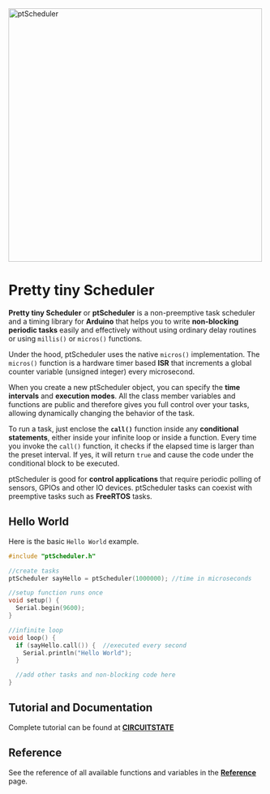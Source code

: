 <img src="https://github.com/vishnumaiea/ptScheduler/blob/main/assets/ptScheduler-Feature-Image-1_3-1.png" alt="ptScheduler" width="500"/>

# Pretty tiny Scheduler
**Pretty tiny Scheduler** or **ptScheduler** is a non-preemptive task scheduler and a timing library for **Arduino** that helps you to write **non-blocking periodic tasks** easily and effectively without using ordinary delay routines or using `millis()` or `micros()` functions.

Under the hood, ptScheduler uses the native `micros()` implementation. The `micros()` function is a hardware timer based **ISR** that increments a global counter variable (unsigned integer) every microsecond.

When you create a new ptScheduler object, you can specify the **time intervals** and **execution modes**. All the class member variables and functions are public and therefore gives you full control over your tasks, allowing dynamically changing the behavior of the task.

To run a task, just enclose the **`call()`** function inside any **conditional statements**, either inside your infinite loop or inside a function. Every time you invoke the `call()` function, it checks if the elapsed time is larger than the preset interval. If yes, it will return `true` and cause the code under the conditional block to be executed.

ptScheduler is good for **control applications** that require periodic polling of sensors, GPIOs and other IO devices. ptScheduler tasks can coexist with preemptive tasks such as **FreeRTOS** tasks.

## Hello World

Here is the basic `Hello World` example.

```cpp
#include "ptScheduler.h"

//create tasks
ptScheduler sayHello = ptScheduler(1000000); //time in microseconds

//setup function runs once
void setup() {
  Serial.begin(9600);
}

//infinite loop
void loop() {
  if (sayHello.call()) {  //executed every second
    Serial.println("Hello World");
  }

  //add other tasks and non-blocking code here
}
```

## Tutorial and Documentation

Complete tutorial can be found at **[CIRCUITSTATE](https://circuitstate.com/tutorials/ptscheduler-a-minimal-cooperative-task-scheduler-for-arduino/)**

## Reference

See the reference of all available functions and variables in the **[Reference](https://vishnumaiea.gitbook.io/ptscheduler/)** page.
